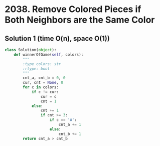 # 2038. Remove Colored Pieces if Both Neighbors are the Same Color

## Solution 1 (time O(n), space O(1))

```python
class Solution(object):
    def winnerOfGame(self, colors):
        """
        :type colors: str
        :rtype: bool
        """
        cnt_a, cnt_b = 0, 0
        cur, cnt = None, 0
        for c in colors:
            if c != cur:
                cur = c
                cnt = 1
            else:
                cnt += 1
                if cnt >= 3:
                    if c == 'A':
                        cnt_a += 1
                    else:
                        cnt_b += 1
        return cnt_a > cnt_b
```
